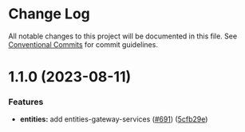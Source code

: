 # Change Log

All notable changes to this project will be documented in this file.
See [Conventional Commits](https://conventionalcommits.org) for commit guidelines.

# 1.1.0 (2023-08-11)


### Features

* **entities:** add entities-gateway-services ([#691](https://github.com/Kong/public-ui-components/issues/691)) ([5cfb29e](https://github.com/Kong/public-ui-components/commit/5cfb29e036688fbbe3addb8bda649ee3ac8ff0b2))
